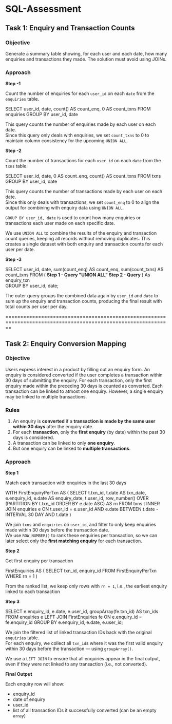 # SQL-Assessment

## Task 1: Enquiry and Transaction Counts

### Objective

Generate a summary table showing, for each user and each date, how many enquiries and transactions they made. The solution must avoid using JOINs.

### Approach

**Step -1** 

Count the number of enquiries for each `user_id` on each `date` from the `enquiries` table.

SELECT
        user_id,
        date,
        count() AS count_enq,
        0 AS count_txns
FROM enquiries
GROUP BY user_id, date

This query counts the number of enquiries made by each user on each date.  
Since this query only deals with enquiries, we set `count_txns` to 0 to maintain column consistency for the upcoming `UNION ALL`.

**Step -2**  

Count the number of transactions for each `user_id` on each `date` from the `txns` table.

SELECT
        user_id,
        date,
        0 AS count_enq,
        count() AS count_txns
FROM txns
GROUP BY user_id, date

This query counts the number of transactions made by each user on each date.  
Since this only deals with transactions, we set `count_enq` to 0 to align the output for combining with enquiry data using `UNION ALL`.

`GROUP BY user_id, date` is used to count how many enquiries or transactions each user made on each specific date.

We use `UNION ALL` to combine the results of the enquiry and transaction count queries, keeping all records without removing duplicates.
This creates a single dataset with both enquiry and transaction counts for each user per date.

**Step -3** 

SELECT
    user_id,
    date,
    sum(count_enq) AS count_enq,
    sum(count_txns) AS count_txns
FROM (
         **Step 1 - Query
         "UNION ALL"
         Step 2 - Query**
    ) As enquiry_txn  
GROUP BY user_id, date;

The outer query groups the combined data again by `user_id` and `date` to sum up the enquiry and transaction counts, producing the final result with total counts per user per day.

==============================================================================================================


## Task 2: Enquiry Conversion Mapping

### Objective

Users express interest in a product by filling out an enquiry form.
An enquiry is considered converted if the user completes a transaction within 30 days of submitting the enquiry.
For each transaction, only the first enquiry made within the preceding 30 days is counted as converted.
Each transaction can be linked to atmost one enquiry.
However, a single enquiry may be linked to multiple transactions.

### Rules

1. An enquiry is **converted** if a **transaction is made by the same user within 30 days** after the enquiry date.
2. For each **transaction**, only the **first enquiry** (by date) within the past 30 days is considered.
3. A transaction can be linked to only **one enquiry**.
4. But one enquiry can be linked to **multiple transactions**.

### Approach

**Step 1**

Match each transaction with enquiries in the last 30 days

WITH FirstEnquiryPerTxn AS (
    SELECT
        t.txn_id,
        t.date AS txn_date,
        e.enquiry_id,
        e.date AS enquiry_date,
        t.user_id,
        row_number() OVER (PARTITION BY t.txn_id ORDER BY e.date ASC) AS rn
    FROM txns t
    INNER JOIN enquiries e
        ON t.user_id = e.user_id
        AND e.date BETWEEN t.date - INTERVAL 30 DAY AND t.date
)

We join `txns` and `enquiries` on `user_id`, and filter to only keep enquiries made within 30 days before the transaction date.  
We use `ROW_NUMBER()` to rank these enquiries per transaction, so we can later select only the **first matching enquiry** for each transaction.

**Step 2**  

Get first enquiry per transaction

FirstEnquiries AS (
    SELECT txn_id, enquiry_id
    FROM FirstEnquiryPerTxn
    WHERE rn = 1 )
    
From the ranked list, we keep only rows with `rn = 1`, i.e., the earliest enquiry linked to each transaction

**Step 3**

SELECT
    e.enquiry_id,
    e.date,
    e.user_id,
    groupArray(fe.txn_id) AS txn_ids
FROM enquiries e
LEFT JOIN FirstEnquiries fe ON e.enquiry_id = fe.enquiry_id
GROUP BY e.enquiry_id, e.date, e.user_id;


We join the filtered list of linked transaction IDs back with the original `enquiries` table.  
For each enquiry, we collect all `txn_id`s where it was the first valid enquiry within 30 days before the transaction — using `groupArray()`.

We use a `LEFT JOIN` to ensure that all enquiries appear in the final output, even if they were not linked to any transaction (i.e., not converted).


**Final Output**

Each enquiry row will show:
- enquiry_id  
- date of enquiry  
- user_id  
- list of all transaction IDs it successfully converted (can be an empty array)

